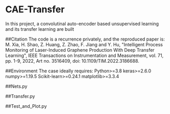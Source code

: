 # CAE-Transfer
In this project, a convolutinal auto-encoder based unsupervised learning and its transfer learning are built

##Citation
The code is a recurrence privately, and the reproduced paper is:
M. Xia, H. Shao, Z. Huang, Z. Zhao, F. Jiang and Y. Hu, 
"Intelligent Process Monitoring of Laser-Induced Graphene Production With Deep Transfer Learning",
IEEE Transactions on Instrumentation and Measurement, vol. 71, pp. 1-9, 2022, Art no. 3516409, 
doi: 10.1109/TIM.2022.3186688. 

##Environment 
The case ideally requires:
Python>=3.8
keras>=2.6.0
numpy>=1.19.5
Scikit-learn>=0.24.1
matplotlib>=3.3.4

##Nets.py 

##Transfer.py 


##Test_and_Plot.py  

